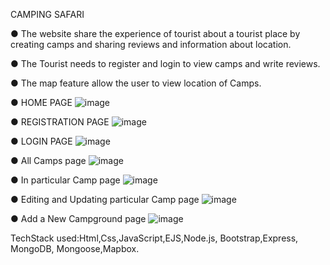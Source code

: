 
CAMPING SAFARI


● The website  share the experience of  tourist about a tourist place by creating camps and sharing  reviews and information about location.

● The Tourist needs to register and login to view camps and write reviews.

● The map feature allow the user to view location of Camps.

● HOME PAGE
![image](https://github.com/anurag06243/campingsafari/assets/87582335/88e68102-efad-4d7f-b271-9fcec1593b9a)

● REGISTRATION PAGE
![image](https://github.com/anurag06243/campingsafari/assets/87582335/e8d67792-316e-4853-8a07-e3dedd0a7e76)

● LOGIN PAGE
![image](https://github.com/anurag06243/campingsafari/assets/87582335/e33d8100-d9cb-4f33-a3f4-a7c64e438f48)

● All Camps page
![image](https://github.com/anurag06243/campingsafari/assets/87582335/239da38d-fa9d-44c8-8069-8860e42f7f66)

● In particular Camp page
![image](https://github.com/anurag06243/campingsafari/assets/87582335/404b053e-a325-49ac-ad76-ccc5043381be)

● Editing and Updating particular Camp page
![image](https://github.com/anurag06243/campingsafari/assets/87582335/d2e59ab7-e7d6-431e-8ce4-b2a07424de54)

● Add a New Campground page
![image](https://github.com/anurag06243/campingsafari/assets/87582335/75b2499f-a67d-4264-b955-f43f11a9f2fa)



TechStack used:Html,Css,JavaScript,EJS,Node.js, Bootstrap,Express, MongoDB, Mongoose,Mapbox.
